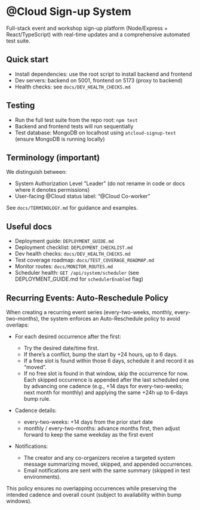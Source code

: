 # @Cloud Sign-up System

Full-stack event and workshop sign-up platform (Node/Express + React/TypeScript) with real-time updates and a comprehensive automated test suite.

## Quick start

- Install dependencies: use the root script to install backend and frontend
- Dev servers: backend on 5001, frontend on 5173 (proxy to backend)
- Health checks: see `docs/DEV_HEALTH_CHECKS.md`

## Testing

- Run the full test suite from the repo root: `npm test`
- Backend and frontend tests will run sequentially
- Test database: MongoDB on localhost using `atcloud-signup-test` (ensure MongoDB is running locally)

## Terminology (important)

We distinguish between:

- System Authorization Level "Leader" (do not rename in code or docs where it denotes permissions)
- User-facing @Cloud status label: “@Cloud Co-worker”

See `docs/TERMINOLOGY.md` for guidance and examples.

## Useful docs

- Deployment guide: `DEPLOYMENT_GUIDE.md`
- Deployment checklist: `DEPLOYMENT_CHECKLIST.md`
- Dev health checks: `docs/DEV_HEALTH_CHECKS.md`
- Test coverage roadmap: `docs/TEST_COVERAGE_ROADMAP.md`
- Monitor routes: `docs/MONITOR_ROUTES.md`
- Scheduler health: `GET /api/system/scheduler` (see DEPLOYMENT_GUIDE.md for `schedulerEnabled` flag)

## Recurring Events: Auto-Reschedule Policy

When creating a recurring event series (every-two-weeks, monthly, every-two-months), the system enforces an Auto-Reschedule policy to avoid overlaps:

- For each desired occurrence after the first:

  - Try the desired date/time first.
  - If there’s a conflict, bump the start by +24 hours, up to 6 days.
  - If a free slot is found within those 6 days, schedule it and record it as “moved”.
  - If no free slot is found in that window, skip the occurrence for now. Each skipped occurrence is appended after the last scheduled one by advancing one cadence (e.g., +14 days for every-two-weeks; next month for monthly) and applying the same +24h up to 6-days bump rule.

- Cadence details:

  - every-two-weeks: +14 days from the prior start date
  - monthly / every-two-months: advance months first, then adjust forward to keep the same weekday as the first event

- Notifications:
  - The creator and any co-organizers receive a targeted system message summarizing moved, skipped, and appended occurrences.
  - Email notifications are sent with the same summary (skipped in test environments).

This policy ensures no overlapping occurrences while preserving the intended cadence and overall count (subject to availability within bump windows).
